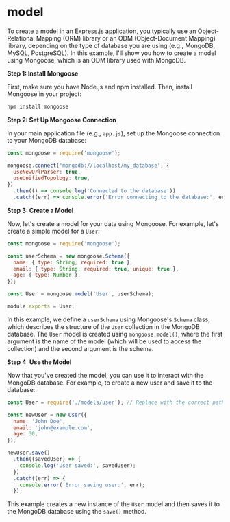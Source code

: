 # model
To create a model in an Express.js application, you typically use an Object-Relational Mapping (ORM) library or an ODM (Object-Document Mapping) library, depending on the type of database you are using (e.g., MongoDB, MySQL, PostgreSQL). In this example, I'll show you how to create a model using Mongoose, which is an ODM library used with MongoDB.

**Step 1: Install Mongoose**

First, make sure you have Node.js and npm installed. Then, install Mongoose in your project:

```bash
npm install mongoose
```

**Step 2: Set Up Mongoose Connection**

In your main application file (e.g., `app.js`), set up the Mongoose connection to your MongoDB database:

```javascript
const mongoose = require('mongoose');

mongoose.connect('mongodb://localhost/my_database', {
  useNewUrlParser: true,
  useUnifiedTopology: true,
})
  .then(() => console.log('Connected to the database'))
  .catch((err) => console.error('Error connecting to the database:', err));
```

**Step 3: Create a Model**

Now, let's create a model for your data using Mongoose. For example, let's create a simple model for a `User`:

```javascript
const mongoose = require('mongoose');

const userSchema = new mongoose.Schema({
  name: { type: String, required: true },
  email: { type: String, required: true, unique: true },
  age: { type: Number },
});

const User = mongoose.model('User', userSchema);

module.exports = User;
```

In this example, we define a `userSchema` using Mongoose's `Schema` class, which describes the structure of the `User` collection in the MongoDB database. The `User` model is created using `mongoose.model()`, where the first argument is the name of the model (which will be used to access the collection) and the second argument is the schema.

**Step 4: Use the Model**

Now that you've created the model, you can use it to interact with the MongoDB database. For example, to create a new user and save it to the database:

```javascript
const User = require('./models/user'); // Replace with the correct path to your model

const newUser = new User({
  name: 'John Doe',
  email: 'john@example.com',
  age: 30,
});

newUser.save()
  .then((savedUser) => {
    console.log('User saved:', savedUser);
  })
  .catch((err) => {
    console.error('Error saving user:', err);
  });
```

This example creates a new instance of the `User` model and then saves it to the MongoDB database using the `save()` method.

